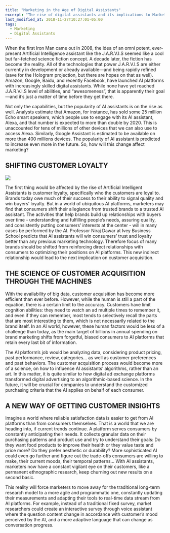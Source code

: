 ```yaml
---
title: "Marketing in the Age of Digital Assistants"
excerpt: "The rise of digital assistants and its implications to Marketing."
last_modified_at: 2018-11-27T10:27:01-05:00
tags: 
  - Marketing
  - Digital Assistants
---
```

When the first Iron Man came out in 2008, the idea of an omni potent, ever-present Artificial Intelligence assistant like the J.A.R.V.I.S seemed like a cool but far-fetched science fiction concept. A decade later, the fiction has become the reality. All of the technologies that power J.A.R.V.I.S are either currently in development or already available—and being rapidly refined (save for the Hologram projection, but there are hopes on that as well). Amazon, Google, Baidu, and recently Facebook, have launched AI platforms with increasingly skilled digital assistants. While none have yet reached J.A.R.V.I.S level of abilities, and “awesomeness”, that is apparently their goal—and it’s just a matter of time before they get there.

Not only the capabilities, but the popularity of AI assistants is on the rise as well. Analysts estimate that Amazon, for instance, has sold some 25 million Echo smart speakers, which people use to engage with its AI assistant, Alexa, and that number is expected to more than double by 2020. This is unaccounted for tens of millions of other devices that we can also use to access Alexa. Similarly, Google Assistant is estimated to be available on more than 400 millions devices. The popularity of AI assistant is predicted to increase even more in the future. So, how will this change affect marketing?
<br>
## SHIFTING CUSTOMER LOYALTY
 
![](http://debuglies.com/wp-content/uploads/2017/09/robot-human-handshake-630x290.jpg)

The first thing would be affected by the rise of Artificial Intelligent Assistants is customer loyalty, specifically who the customers are loyal to. Brands today owe much of their success to their ability to signal quality and win buyers’ loyalty. But in a world of ubiquitous AI platforms, marketers may find that consumers shift their allegiance from trusted brands to a trusted AI assistant. The activities that help brands build up relationships with buyers over time - understanding and fulfilling people’s needs, assuring quality, and consistently putting consumers’ interests at the center - will in many cases be performed by the AI. Professor Niraj Dawar at Ivey Business School predicts that AI assistants will win consumers’ trust and loyalty better than any previous marketing technology. Therefore focus of many brands should be shifted from reinforcing direct relationships with consumers to optimizing their positions on AI platforms. This new indirect relationship would lead to the next implication on customer acquisition.
<br>
## THE SCIENCE OF CUSTOMER ACQUISITION THROUGH THE MACHINES
 
 With the availability of big data, customer acquisition has become more efficient than ever before. However, while the human is still a part of the equation, there is a certain limit to the accuracy. Customers have limit cognition abilities: they need to watch an ad multiple times to remember it, and even if they can remember, most tends to selectively recall the parts that are most interesting to them, which is not necessarily related to the brand itself. In an AI world, however, these human factors would be less of a challenge than today, as the main target of billions in annual spending on brand marketing shifts from forgetful, biased consumers to AI platforms that retain every last bit of information.
 
The AI platform’s job would be analyzing data, considering product pricing, past performance, review, categories… as well as customer preferences and past behaviors. The customer acquisition process would become more of a science, on how to influence AI assistants’ algorithms, rather than an art. In this matter, it is quite similar to how digital ad exchange platforms transformed digital advertising to an algorithmic-based science. In the future, it will be crucial for companies to understand the customized purchasing criteria that the AI applies on behalf of each consumer.
<br>
## A NEW WAY OF GETTING CUSTOMER INSIGHTS

Imagine a world where reliable satisfaction data is easier to get from AI platforms than from consumers themselves. That is a world that we are heading into, if current trends continue. A platform serves consumers by constantly anticipating their needs. It collects granular data on their purchasing patterns and product use and try to understand their goals: Do they want food products to improve their health or they value taste and price more? Do they prefer aesthetic or durability? More sophisticated AI could even go further and figure out the trade-offs consumers are willing to make, their current moods, their temporal patterns… With AI assistants, marketers now have a constant vigilant eye on their customers, like a permanent ethnographic research, keep churning out new results on a second basic.

This reality will force marketers to move away for the traditional long-term research model to a more agile and programmatic one, constantly updating their measurements and adapting their tools to real-time data stream from AI platforms. For example, instead of a traditional fixed survey, market researchers could create an interactive survey through voice assistant where the question content change in accordance with customer’s mood perceived by the AI, and a more adaptive language that can change as conversation progress.
